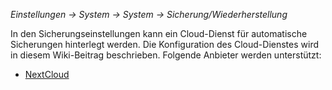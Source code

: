 _Einstellungen -> System -> System -> Sicherung/Wiederherstellung_

In den Sicherungseinstellungen kann ein Cloud-Dienst für automatische Sicherungen hinterlegt werden. Die Konfiguration des Cloud-Dienstes wird in diesem Wiki-Beitrag beschrieben. Folgende Anbieter werden unterstützt:

* [NextCloud](https://github.com/openWB/core/wiki/NextCloud-als-Sicherungs-Cloud-einrichten)
